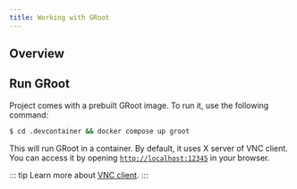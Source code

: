 ```yaml
---
title: Working with GRoot
---
```


## Overview

## Run GRoot

Project comes with a prebuilt GRoot image. To run it, use the following command:

```bash
$ cd .devcontainer && docker compose up groot
```

This will run GRoot in a container. By default, it uses X server of VNC client. You can access it by opening [`http://localhost:12345`](http://localhost:12345) in your browser.

::: tip
Learn more about [VNC client](devcontainer#detailed).
:::
